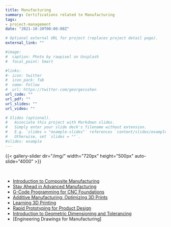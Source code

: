 ```yaml
---
title: Manufacturing
summary: Certifications related to Manufacturing
tags:
- project-management
date: "2021-10-20T00:00:00Z"

# Optional external URL for project (replaces project detail page).
external_link: ""

#image:
#  caption: Photo by rawpixel on Unsplash
#  focal_point: Smart

#links:
#- icon: twitter
#  icon_pack: fab
#  name: Follow
#  url: https://twitter.com/georgecushen
url_code: ""
url_pdf: ""
url_slides: ""
url_video: ""

# Slides (optional).
#   Associate this project with Markdown slides.
#   Simply enter your slide deck's filename without extension.
#   E.g. `slides = "example-slides"` references `content/slides/example-slides.md`.
#   Otherwise, set `slides = ""`.
#slides: example
---
```


{{< gallery-slider dir="/img/" width="720px" height="500px" auto-slide="4000" >}}  

<br>

* [Introduction to Composite Manufacturing](https://drive.google.com/file/d/1RBIHEzTTbwBxfH1CIPjc3cc0jEqoff1g/view?usp=sharing)     
* [Stay Ahead in Advanced Manufacturing](https://drive.google.com/file/d/1AgFBMwl9Tlndd4bX8XBmrPMMBGMPzhGd/view?usp=sharing)   
* [G-Code Programming for CNC Foundations](https://drive.google.com/file/d/1RNe4ARLT0ERXMx4krSWLfby-4vi2gAlx/view?usp=sharing)   
* [Additive Manufacturing: Optimizing 3D Prints](https://drive.google.com/file/d/1FPSkXFcdVysxcc40inR-7Wh9EjNnA2f0/view?usp=sharing)
* [Learning 3D Printing](https://drive.google.com/file/d/1W_PlnKoBqmjEueGqFFvfy3aCKo-f8sYZ/view?usp=sharing)                     
* [Rapid Prototyping for Product Design](https://drive.google.com/file/d/1V0FcBII0QWaRwIlWmEOi757a-cvQa3Ve/view?usp=sharing)  
* [Introduction to Geometric Dimensioning and Tolerancing](https://drive.google.com/file/d/1hjfuUZmIZcMH0bNeW05bUpDMDtJ4bxUL/view?usp=sharing)
* [Engineering Drawings for Manufacturing]